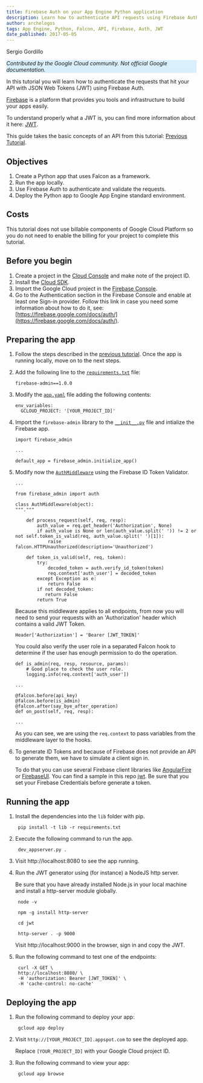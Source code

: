 ```yaml
---
title: Firebase Auth on your App Engine Python application
description: Learn how to authenticate API requests using Firebase Auth on App Engine.
author: archelogos
tags: App Engine, Python, Falcon, API, Firebase, Auth, JWT
date_published: 2017-05-05
---
```


Sergio Gordillo

<p style="background-color:#D9EFFC;"><i>Contributed by the Google Cloud community. Not official Google documentation.</i></p>

In this tutorial you will learn how to authenticate the requests that hit your API with JSON Web Tokens (JWT) using Firebase Auth.

[Firebase][Firebase] is a platform that provides you tools and infrastructure to build your apps easily.

To understand properly what a JWT is, you can find more information about it here: [JWT](https://jwt.io/).

This guide takes the basic concepts of an API from this tutorial: [Previous Tutorial](https://cloud.google.com/community/tutorials/appengine-python-falcon).

[Firebase]: https://firebase.google.com/

## Objectives

1. Create a Python app that uses Falcon as a framework.
2. Run the app locally.
3. Use Firebase Auth to authenticate and validate the requests.
4. Deploy the Python app to Google App Engine standard environment.

## Costs

This tutorial does not use billable components of Google Cloud Platform so
you do not need to enable the billing for your project to complete this tutorial.

## Before you begin

1. Create a project in the [Cloud Console](https://console.cloud.google.com/) and make note of the project ID.
2. Install the [Cloud SDK](https://cloud.google.com/sdk/).
3. Import the Google Cloud project in the [Firebase Console](https://console.firebase.google.com/).
4. Go to the Authentication section in the Firebase Console and enable at least one Sign-in provider. Follow this link
   in case you need some information about how to do it, see: [https://firebase.google.com/docs/auth/](https://firebase.google.com/docs/auth/).

## Preparing the app

1.  Follow the steps described in the [previous tutorial](https://cloud.google.com/community/tutorials/appengine-python-falcon). Once the app is running locally, move on to the next steps.

2.  Add the following line to the [`requirements.txt`][requirements] file:

        firebase-admin==1.0.0

3.  Modify the [`app.yaml`][app] file adding the following contents:

        env_variables:
          GCLOUD_PROJECT: '[YOUR_PROJECT_ID]'

4.  Import the `firebase-admin` library to the [`__init__.py`][init] file and intialize the Firebase app.

        import firebase_admin
    
        ...
    
        default_app = firebase_admin.initialize_app()
    
5.  Modify now the [`AuthMiddleware`][middleware] using the Firebase ID Token Validator.

        ...
    
        from firebase_admin import auth
    
        class AuthMiddleware(object):
        """."""
    
            def process_request(self, req, resp):
                auth_value = req.get_header('Authorization', None)
                if auth_value is None or len(auth_value.split(' ')) != 2 or not self.token_is_valid(req, auth_value.split(' ')[1]):
                    raise falcon.HTTPUnauthorized(description='Unauthorized')
    
            def token_is_valid(self, req, token):
                try:
                    decoded_token = auth.verify_id_token(token)
                    req.context['auth_user'] = decoded_token
                except Exception as e:
                    return False
                if not decoded_token:
                   return False
                return True

    Because this middleware applies to all endpoints, from now you will need to send your requests
    with an 'Authorization' header which contains a valid JWT Token.

        Header['Authorization'] = 'Bearer [JWT_TOKEN]'
    
    You could also verify the user role in a separated Falcon hook to determine if the user has enough
    permission to do the operation.

        def is_admin(req, resp, resource, params):
            # Good place to check the user role.
            logging.info(req.context['auth_user'])
    
        ...
    
        @falcon.before(api_key)
        @falcon.before(is_admin)
        @falcon.after(say_bye_after_operation)
        def on_post(self, req, resp):
    
        ...
    
    As you can see, we are using the `req.context` to pass variables from the middleware layer to the hooks.        

6.  To generate ID Tokens and because of Firebase does not provide an API to generate them,
    we have to simulate a client sign in.

    To do that you can use several Firebase client libraries like [AngularFire](https://github.com/firebase/angularfire)
    or [FirebaseUI](https://github.com/firebase/FirebaseUI).
    You can find a sample in this repo [jwt][jwt]. Be sure that you set your Firebase Credentials before generate a token.

## Running the app

1. Install the dependencies into the `lib` folder with pip.

        pip install -t lib -r requirements.txt

2. Execute the following command to run the app.

        dev_appserver.py .

3. Visit http://localhost:8080 to see the app running.

4. Run the JWT generator using (for instance) a NodeJS http server.

   Be sure that you have already installed Node.js in your local machine and
   install a http-server module globally.

        node -v

        npm -g install http-server

        cd jwt

        http-server . -p 9000

   Visit http://localhost:9000 in the browser, sign in and copy the JWT.

4. Run the following command to test one of the endpoints:

        curl -X GET \
        http://localhost:8080/ \
        -H 'authorization: Bearer [JWT_TOKEN]' \
        -H 'cache-control: no-cache'

## Deploying the app

1. Run the following command to deploy your app:

        gcloud app deploy

2. Visit `http://[YOUR_PROJECT_ID].appspot.com` to see the deployed app.

    Replace `[YOUR_PROJECT_ID]` with your Google Cloud project ID.

3. Run the following command to view your app:

        gcloud app browse

[requirements]: https://github.com/GoogleCloudPlatform/community/tree/master/tutorials/appengine-python-api-firebase-auth/requirements.txt
[app]: https://github.com/GoogleCloudPlatform/community/tree/master/tutorials/appengine-python-api-firebase-auth/app.yaml
[init]: https://github.com/GoogleCloudPlatform/community/tree/master/tutorials/appengine-python-api-firebase-auth/api/__init__.py
[middleware]: https://github.com/GoogleCloudPlatform/community/tree/master/tutorials/appengine-python-api-firebase-auth/api/middleware.py
[jwt]: https://github.com/GoogleCloudPlatform/community/tree/master/tutorials/appengine-python-api-firebase-auth/jwt
